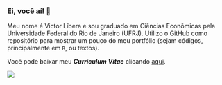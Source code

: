 ### Ei, você aí! 👋

Meu nome é Victor Líbera e sou graduado em Ciências Econômicas pela Universidade Federal do Rio de Janeiro (UFRJ). Utilizo o GitHub como repositório para mostrar um pouco do meu portfólio (sejam códigos, principalmente em `R`, ou textos). 

Você pode baixar meu **_Curriculum Vitae_** clicando [aqui](https://github.com/victorrssx/victorrssx/blob/3b05514f273d594f17bcb0454486e6f1e8ef9965/Curriculum%20Vitae%20-%20Victor%20L%C3%ADbera%20(dez2023%2C%20latexversion).pdf?raw=true).  


<a href="https://www.linkedin.com/in/victorpedroso/" target="_blank"><img src="https://img.shields.io/badge/-LinkedIn-%230077B5?style=for-the-badge&logo=linkedin&logoColor=white" target="_blank"></a> 
<!--
**victorrssx/victorrssx** is a ✨ _special_ ✨ repository because its `README.md` (this file) appears on your GitHub profile.

Here are some ideas to get you started:

- 🔭 I’m currently working on ...
- 🌱 I’m currently learning ...
- 👯 I’m looking to collaborate on ...
- 🤔 I’m looking for help with ...
- 💬 Ask me about ...
- 📫 How to reach me: ...
- 😄 Pronouns: ...
- ⚡ Fun fact: ...
-->
